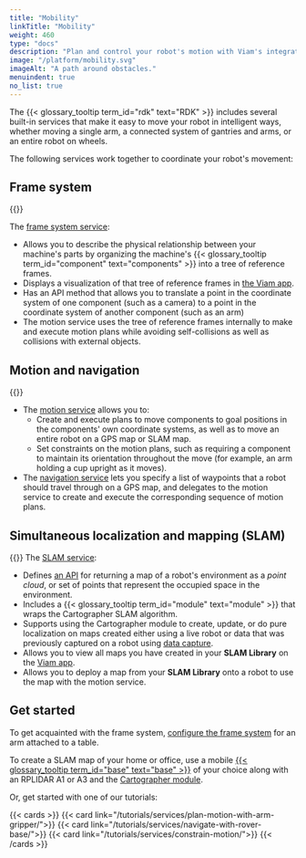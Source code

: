 ```yaml
---
title: "Mobility"
linkTitle: "Mobility"
weight: 460
type: "docs"
description: "Plan and control your robot's motion with Viam's integrated tools."
image: "/platform/mobility.svg"
imageAlt: "A path around obstacles."
menuindent: true
no_list: true
---
```


The {{< glossary_tooltip term_id="rdk" text="RDK" >}} includes several built-in services that make it easy to move your robot in intelligent ways, whether moving a single arm, a connected system of gantries and arms, or an entire robot on wheels.

The following services work together to coordinate your robot's movement:

## Frame system

{{<imgproc src="/services/icons/frame-system.svg" class="fill alignleft" style="max-width: 190px" declaredimensions=true alt="Frame system icon">}}

The [frame system service](/mobility/frame-system/):

- Allows you to describe the physical relationship between your machine's parts by organizing the machine's {{< glossary_tooltip term_id="component" text="components" >}} into a tree of reference frames.
- Displays a visualization of that tree of reference frames in <a href="https://app.viam.com">the Viam app</a>.
- Has an API method that allows you to translate a point in the coordinate system of one component (such as a camera) to a point in the coordinate system of another component (such as an arm)
- The motion service uses the tree of reference frames internally to make and execute motion plans while avoiding self-collisions as well as collisions with external objects.

## Motion and navigation

{{<imgproc src="/services/icons/motion.svg" class="fill alignleft" style="max-width: 170px" declaredimensions=true alt="Motion path icon">}}

- The [motion service](/mobility/motion/) allows you to:
  - Create and execute plans to move components to goal positions in the components' own coordinate systems, as well as to move an entire robot on a GPS map or SLAM map.
  - Set constraints on the motion plans, such as requiring a component to maintain its orientation throughout the move (for example, an arm holding a cup upright as it moves).
- The [navigation service](/mobility/navigation/) lets you specify a list of waypoints that a robot should travel through on a GPS map, and delegates to the motion service to create and execute the corresponding sequence of motion plans.

## Simultaneous localization and mapping (SLAM)

{{<imgproc src="/services/icons/slam.svg" class="fill alignleft" style="max-width: 170px" declaredimensions=true alt="SLAM icon">}}
The [SLAM service](/mobility/slam/):

- Defines [an API](/mobility/slam/#api) for returning a map of a robot's environment as a _point cloud_, or set of points that represent the occupied space in the environment.
- Includes a {{< glossary_tooltip term_id="module" text="module" >}} that wraps the Cartographer SLAM algorithm.
- Supports using the Cartographer module to create, update, or do pure localization on maps created either using a live robot or data that was previously captured on a robot using [data capture](/data/capture/).
- Allows you to view all maps you have created in your **SLAM Library** on the [Viam app](https://app.viam.com).
- Allows you to deploy a map from your **SLAM Library** onto a robot to use the map with the motion service.

## Get started

To get acquainted with the frame system, [configure the frame system](/mobility/frame-system/frame-config/) for an arm attached to a table.

To create a SLAM map of your home or office, use a mobile [{{< glossary_tooltip term_id="base" text="base" >}}](/components/base/) of your choice along with an RPLIDAR A1 or A3 and the [Cartographer module](/mobility/slam/cartographer).

Or, get started with one of our tutorials:

{{< cards >}}
{{< card link="/tutorials/services/plan-motion-with-arm-gripper/">}}
{{< card link="/tutorials/services/navigate-with-rover-base/">}}
{{< card link="/tutorials/services/constrain-motion/">}}
{{< /cards >}}
